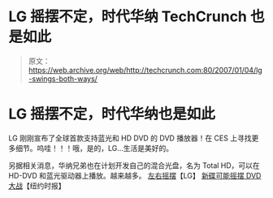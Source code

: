 # LG 摇摆不定，时代华纳 TechCrunch 也是如此

> 原文：<https://web.archive.org/web/http://techcrunch.com:80/2007/01/04/lg-swings-both-ways/>

# LG 摇摆不定，时代华纳也是如此

LG 刚刚宣布了全球首款支持蓝光和 HD DVD 的 DVD 播放器！在 CES 上寻找更多细节。呜哇！！！哦，是的，LG…生活是美好的。

另据相关消息，华纳兄弟也在计划开发自己的混合光盘，名为 Total HD，可以在 HD-DVD 和蓝光驱动器上播放。越来越多。
[左右摇摆](https://web.archive.org/web/20201202115642/http://www.lge.com/about/press_release/detail/PRO%7CNEWS%5EPRE%7CMENU_20311_PRE%7CMENU.jhtml)【LG】
[新碟可能摇摆 DVD 大战](https://web.archive.org/web/20201202115642/http://www.nytimes.com/2007/01/04/technology/04video.html?_r=1&adxnnl=1&oref=slogin&adxnnlx=1167919220-Bokrose7Z19WxSgDw2Gqkw)【纽约时报】